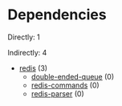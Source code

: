 # Dependencies

Directly: 1

Indirectly: 4

- [redis](https://www.npmjs.com/package/redis) (3)
  - [double-ended-queue](https://www.npmjs.com/package/double-ended-queue) (0)
  - [redis-commands](https://www.npmjs.com/package/redis-commands) (0)
  - [redis-parser](https://www.npmjs.com/package/redis-parser) (0)
